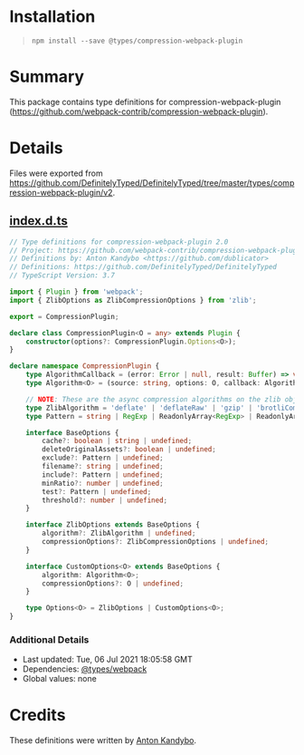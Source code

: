 # Installation
> `npm install --save @types/compression-webpack-plugin`

# Summary
This package contains type definitions for compression-webpack-plugin (https://github.com/webpack-contrib/compression-webpack-plugin).

# Details
Files were exported from https://github.com/DefinitelyTyped/DefinitelyTyped/tree/master/types/compression-webpack-plugin/v2.
## [index.d.ts](https://github.com/DefinitelyTyped/DefinitelyTyped/tree/master/types/compression-webpack-plugin/v2/index.d.ts)
````ts
// Type definitions for compression-webpack-plugin 2.0
// Project: https://github.com/webpack-contrib/compression-webpack-plugin
// Definitions by: Anton Kandybo <https://github.com/dublicator>
// Definitions: https://github.com/DefinitelyTyped/DefinitelyTyped
// TypeScript Version: 3.7

import { Plugin } from 'webpack';
import { ZlibOptions as ZlibCompressionOptions } from 'zlib';

export = CompressionPlugin;

declare class CompressionPlugin<O = any> extends Plugin {
    constructor(options?: CompressionPlugin.Options<O>);
}

declare namespace CompressionPlugin {
    type AlgorithmCallback = (error: Error | null, result: Buffer) => void;
    type Algorithm<O> = (source: string, options: O, callback: AlgorithmCallback) => void;

    // NOTE: These are the async compression algorithms on the zlib object.
    type ZlibAlgorithm = 'deflate' | 'deflateRaw' | 'gzip' | 'brotliCompress';
    type Pattern = string | RegExp | ReadonlyArray<RegExp> | ReadonlyArray<string>;

    interface BaseOptions {
        cache?: boolean | string | undefined;
        deleteOriginalAssets?: boolean | undefined;
        exclude?: Pattern | undefined;
        filename?: string | undefined;
        include?: Pattern | undefined;
        minRatio?: number | undefined;
        test?: Pattern | undefined;
        threshold?: number | undefined;
    }

    interface ZlibOptions extends BaseOptions {
        algorithm?: ZlibAlgorithm | undefined;
        compressionOptions?: ZlibCompressionOptions | undefined;
    }

    interface CustomOptions<O> extends BaseOptions {
        algorithm: Algorithm<O>;
        compressionOptions?: O | undefined;
    }

    type Options<O> = ZlibOptions | CustomOptions<O>;
}

````

### Additional Details
 * Last updated: Tue, 06 Jul 2021 18:05:58 GMT
 * Dependencies: [@types/webpack](https://npmjs.com/package/@types/webpack)
 * Global values: none

# Credits
These definitions were written by [Anton Kandybo](https://github.com/dublicator).
